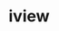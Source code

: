 <!--
 * @Description: iview
 * @Author: 武明琴
 * @Date: 2021-01-20 16:26:16
 * @EditAuthor: 修改人名称
 * @LastEditTime: 2021-01-20 16:26:16
-->
# iview
